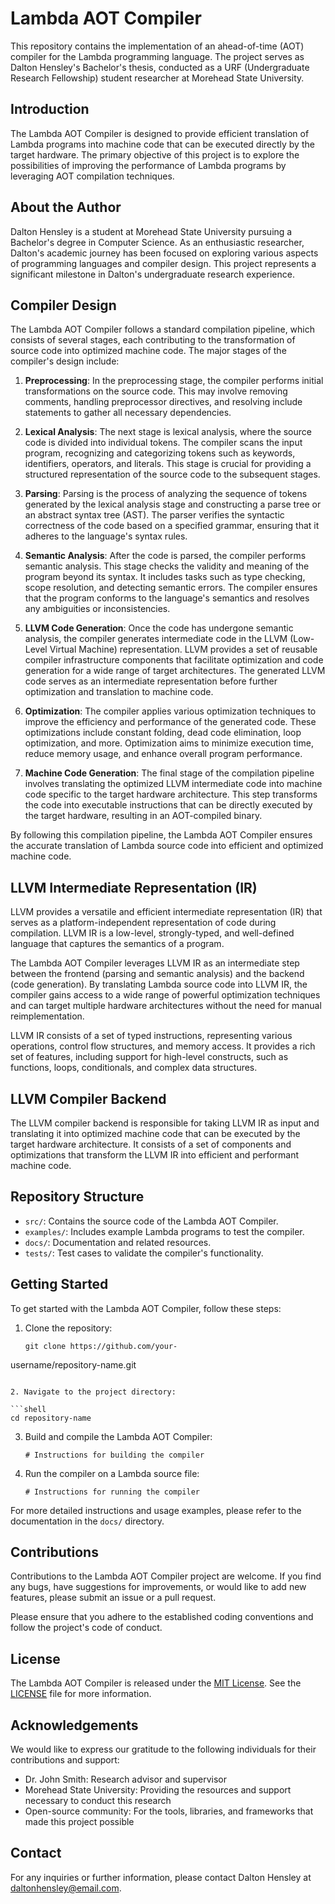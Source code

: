 # Lambda AOT Compiler

This repository contains the implementation of an ahead-of-time (AOT) compiler for the Lambda programming language. The project serves as Dalton Hensley's Bachelor's thesis, conducted as a URF (Undergraduate Research Fellowship) student researcher at Morehead State University.

## Introduction

The Lambda AOT Compiler is designed to provide efficient translation of Lambda programs into machine code that can be executed directly by the target hardware. The primary objective of this project is to explore the possibilities of improving the performance of Lambda programs by leveraging AOT compilation techniques.

## About the Author

Dalton Hensley is a student at Morehead State University pursuing a Bachelor's degree in Computer Science. As an enthusiastic researcher, Dalton's academic journey has been focused on exploring various aspects of programming languages and compiler design. This project represents a significant milestone in Dalton's undergraduate research experience.

## Compiler Design

The Lambda AOT Compiler follows a standard compilation pipeline, which consists of several stages, each contributing to the transformation of source code into optimized machine code. The major stages of the compiler's design include:

1. **Preprocessing**: In the preprocessing stage, the compiler performs initial transformations on the source code. This may involve removing comments, handling preprocessor directives, and resolving include statements to gather all necessary dependencies.

2. **Lexical Analysis**: The next stage is lexical analysis, where the source code is divided into individual tokens. The compiler scans the input program, recognizing and categorizing tokens such as keywords, identifiers, operators, and literals. This stage is crucial for providing a structured representation of the source code to the subsequent stages.

3. **Parsing**: Parsing is the process of analyzing the sequence of tokens generated by the lexical analysis stage and constructing a parse tree or an abstract syntax tree (AST). The parser verifies the syntactic correctness of the code based on a specified grammar, ensuring that it adheres to the language's syntax rules.

4. **Semantic Analysis**: After the code is parsed, the compiler performs semantic analysis. This stage checks the validity and meaning of the program beyond its syntax. It includes tasks such as type checking, scope resolution, and detecting semantic errors. The compiler ensures that the program conforms to the language's semantics and resolves any ambiguities or inconsistencies.

5. **LLVM Code Generation**: Once the code has undergone semantic analysis, the compiler generates intermediate code in the LLVM (Low-Level Virtual Machine) representation. LLVM provides a set of reusable compiler infrastructure components that facilitate optimization and code generation for a wide range of target architectures. The generated LLVM code serves as an intermediate representation before further optimization and translation to machine code.

6. **Optimization**: The compiler applies various optimization techniques to improve the efficiency and performance of the generated code. These optimizations include constant folding, dead code elimination, loop optimization, and more. Optimization aims to minimize execution time, reduce memory usage, and enhance overall program performance.

7. **Machine Code Generation**: The final stage of the compilation pipeline involves translating the optimized LLVM intermediate code into machine code specific to the target hardware architecture. This step transforms the code into executable instructions that can be directly executed by the target hardware, resulting in an AOT-compiled binary.

By following this compilation pipeline, the Lambda AOT Compiler ensures the accurate translation of Lambda source code into efficient and optimized machine code.

## LLVM Intermediate Representation (IR)
LLVM provides a versatile and efficient intermediate representation (IR) that
serves as a platform-independent representation of code during compilation.
LLVM IR is a low-level, strongly-typed, and well-defined language that captures
the semantics of a program.

The Lambda AOT Compiler leverages LLVM IR as an intermediate step between the
frontend (parsing and semantic analysis) and the backend (code generation). By
translating Lambda source code into LLVM IR, the compiler gains access to a
wide range of powerful optimization techniques and can target multiple hardware
architectures without the need for manual reimplementation.

LLVM IR consists of a set of typed instructions, representing various
operations, control flow structures, and memory access. It provides a rich set
of features, including support for high-level constructs, such as functions,
loops, conditionals, and complex data structures.

## LLVM Compiler Backend
The LLVM compiler backend is responsible for taking LLVM IR as input and
translating it into optimized machine code that can be executed by the target
hardware architecture. It consists of a set of components and optimizations
that transform the LLVM IR into efficient and performant machine code.


## Repository Structure

- `src/`: Contains the source code of the Lambda AOT Compiler.
- `examples/`: Includes example Lambda programs to test the compiler.
- `docs/`: Documentation and related resources.
- `tests/`: Test cases to validate the compiler's functionality.

## Getting Started

To get started with the Lambda AOT Compiler, follow these steps:

1. Clone the repository:

   ```shell
   git clone https://github.com/your-

username/repository-name.git
   ```

2. Navigate to the project directory:

   ```shell
   cd repository-name
   ```

3. Build and compile the Lambda AOT Compiler:

   ```shell
   # Instructions for building the compiler
   ```

4. Run the compiler on a Lambda source file:

   ```shell
   # Instructions for running the compiler
   ```

For more detailed instructions and usage examples, please refer to the documentation in the `docs/` directory.

## Contributions

Contributions to the Lambda AOT Compiler project are welcome. If you find any bugs, have suggestions for improvements, or would like to add new features, please submit an issue or a pull request.

Please ensure that you adhere to the established coding conventions and follow the project's code of conduct.

## License

The Lambda AOT Compiler is released under the [MIT License](https://opensource.org/licenses/MIT). See the [LICENSE](LICENSE) file for more information.

## Acknowledgements

We would like to express our gratitude to the following individuals for their contributions and support:

- Dr. John Smith: Research advisor and supervisor
- Morehead State University: Providing the resources and support necessary to conduct this research
- Open-source community: For the tools, libraries, and frameworks that made this project possible

## Contact

For any inquiries or further information, please contact Dalton Hensley at daltonhensley@email.com.
